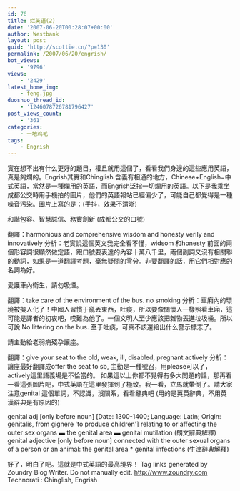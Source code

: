 ```yaml
---
id: 76
title: 烂英语(2)
date: '2007-06-20T00:28:07+00:00'
author: Westbank
layout: post
guid: 'http://scottie.cn/?p=130'
permalink: /2007/06/20/engrish/
bot_views:
    - '9796'
views:
    - '2429'
latest_home_img:
    - feng.jpg
duoshuo_thread_id:
    - '1246078726781796427'
post_views_count:
    - '361'
categories:
    - 一地鸡毛
tags:
    - Engrish
---
```


實在想不出有什么更好的題目，權且就用這個了，看看我們身邊的這些應用英語，真是夠爛的。Engrish其實和Chinglish 含義有相通的地方，Chinese+English=中式英語，當然是一種爛用的英語，而Engrish泛指一切爛用的英語。以下是我乘坐成都公交時用手機拍的圖片，他們的英語報站已經偏少了，可能自己都覺得是一種噪音污染。圖片上寫的是：(手抖，效果不清晰)

和諧包容、智慧誠信、務實創新 (成都公交的口號)

翻譯：harmonious and comprehensive wisdom and honesty verily and innovatively
分析：老實說這個英文我完全看不懂，widsom 和honesty 前面的兩個形容詞很顯然做定語，跟口號要表達的內容十萬八千里，兩個副詞又沒有相關聯的動詞，如果是一道翻譯考題，毫無疑問的零分。非要翻譯的話，用它們相對應的名詞為好。

愛護車內衛生，請勿吸煙。

翻譯：take care of the environment of the bus. no smoking
分析：車廂內的環境被擬人化了！中國人習慣于亂丟東西，吐痰，所以要像關懷人一樣照看車廂，這可能是譯者的初衷吧，哎難為他了。一個文明人至少應該把雜物丟進垃圾桶。所以可說 No littering on the bus. 至于吐痰，可真不該還給出什么警示標志了。

請主動給老弱病殘孕讓座。

翻譯：give your seat to the old, weak, ill, disabled, pregnant actively
分析：讓座最好翻譯成offer the seat to sb, 主動是一種號召，用please可以了，actively這里語義場是不恰當的。
如果這以上你都不覺得有多大問題的話，那再看一看這張圖片吧，中式英語在這里發揮到了極致。我一看，立馬就暈倒了。請大家注意genital 這個單詞，不認識，沒關系，看看辭典吧 (用的是英英辭典，不用英漢辭典是有原因的)

genital adj [only before noun] [Date: 1300-1400; Language: Latin; Origin: genitalis, from gignere 'to produce children']
relating to or affecting the outer sex organs
▬ the genital area
▬ genital mutilation (朗文辭典解釋)
genital adjective
[only before noun] connected with the outer sexual organs of a person or an animal:
the genital area * genital infections (牛津辭典解釋)

好了，明白了吧。這就是中式英語的最高境界！
 Tag links generated by Zoundry Blog Writer. Do not manually edit. http://www.zoundry.com 
Technorati : Chinglish, Engrish